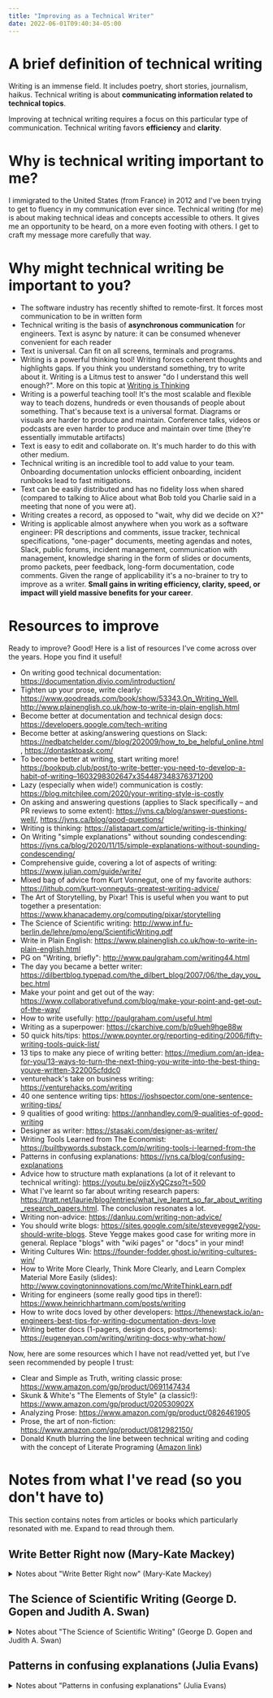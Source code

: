 ```yaml
---
title: "Improving as a Technical Writer"
date: 2022-06-01T09:40:34-05:00
---
```


# A brief definition of technical writing

Writing is an immense field. It includes poetry, short stories, journalism,
haikus. Technical writing is about **communicating information related to
technical topics**.

Improving at technical writing requires a focus on this particular type of
communication. Technical writing favors **efficiency** and **clarity**.

# Why is technical writing important to me?

I immigrated to the United States (from France) in 2012 and I've been trying to
get to fluency in my communication ever since. Technical writing (for me) is
about making technical ideas and concepts accessible to others. It gives me an
opportunity to be heard, on a more even footing with others. I get to craft my
message more carefully that way.

# Why might technical writing be important to you?

* The software industry has recently shifted to remote-first. It forces most communication to be in written form
* Technical writing is the basis of **asynchronous communication** for engineers. Text is async by nature: it can be consumed whenever convenient for each reader
* Text is universal. Can fit on all screens, terminals and programs.
* Writing is a powerful thinking tool! Writing forces coherent thoughts and highlights gaps. If you think you understand something, try to write about it. Writing is a Litmus test to answer "do I understand this well enough?". More on this topic at [Writing is Thinking](https://alistapart.com/article/writing-is-thinking/)
* Writing is a powerful teaching tool! It's the most scalable and flexible way to teach dozens, hundreds or even thousands of people about something. That's because text is a universal format. Diagrams or visuals are harder to produce and maintain. Conference talks, videos or podcasts are even harder to produce and maintain over time (they're essentially immutable artifacts)
* Text is easy to edit and collaborate on. It's much harder to do this with other medium.
* Technical writing is an incredible tool to add value to your team. Onboarding documentation unlocks efficient onboarding, incident runbooks lead to fast mitigations.
* Text can be easily distributed and has no fidelity loss when shared (compared to talking to Alice about what Bob told you Charlie said in a meeting that none of you were at).
* Writing creates a record, as opposed to "wait, why did we decide on X?"
* Writing is applicable almost anywhere when you work as a software engineer: PR descriptions and comments, issue tracker, technical specifications, "one-pager" documents, meeting agendas and notes, Slack, public forums, incident management, communication with management, knowledge sharing in the form of slides or documents, promo packets, peer feedback, long-form documentation, code comments. Given the range of applicability it's a no-brainer to try to improve as a writer. **Small gains in writing efficiency, clarity, speed, or impact will yield massive benefits for your career**.

# Resources to improve

Ready to improve? Good! Here is a list of resources I've come across over the years. Hope you find it useful!

* On writing good technical documentation: https://documentation.divio.com/introduction/
* Tighten up your prose, write clearly: https://www.goodreads.com/book/show/53343.On_Writing_Well, http://www.plainenglish.co.uk/how-to-write-in-plain-english.html
* Become better at documentation and technical design docs: https://developers.google.com/tech-writing
* Become better at asking/answering questions on Slack: https://nedbatchelder.com//blog/202009/how_to_be_helpful_online.html, https://dontasktoask.com/
* To become better at writing, start writing more! https://bookpub.club/post/to-write-better-you-need-to-develop-a-habit-of-writing–1603298302647x354487348376371200
* Lazy (especially when wide!) communication is costly: https://blog.mitchjlee.com/2020/your-writing-style-is-costly
* On asking and answering questions (applies to Slack specifically – and PR reviews to some extent): https://jvns.ca/blog/answer-questions-well/, https://jvns.ca/blog/good-questions/
* Writing is thinking: https://alistapart.com/article/writing-is-thinking/
* On Writing "simple explanations" without sounding condescending: https://jvns.ca/blog/2020/11/15/simple-explanations-without-sounding-condescending/
* Comprehensive guide, covering a lot of aspects of writing: https://www.julian.com/guide/write/
* Mixed bag of advice from Kurt Vonnegut, one of my favorite authors: https://lithub.com/kurt-vonneguts-greatest-writing-advice/
* The Art of Storytelling, by Pixar! This is useful when you want to put together a presentation: https://www.khanacademy.org/computing/pixar/storytelling
* The Science of Scientific writing: http://www.inf.fu-berlin.de/lehre/pmo/eng/ScientificWriting.pdf
* Write in Plain English: https://www.plainenglish.co.uk/how-to-write-in-plain-english.html
* PG on "Writing, briefly": http://www.paulgraham.com/writing44.html
* The day you became a better writer: https://dilbertblog.typepad.com/the_dilbert_blog/2007/06/the_day_you_bec.html
* Make your point and get out of the way: https://www.collaborativefund.com/blog/make-your-point-and-get-out-of-the-way/
* How to write usefully: http://paulgraham.com/useful.html
* Writing as a superpower: https://ckarchive.com/b/p9ueh9hge88w
* 50 quick hits/tips: https://www.poynter.org/reporting-editing/2006/fifty-writing-tools-quick-list/
* 13 tips to make any piece of writing better: https://medium.com/an-idea-for-you/13-ways-to-turn-the-next-thing-you-write-into-the-best-thing-youve-written-322005cfddc0
* venturehack's take on business writing: https://venturehacks.com/writing
* 40 one sentence writing tips: https://joshspector.com/one-sentence-writing-tips/
* 9 qualities of good writing: https://annhandley.com/9-qualities-of-good-writing
* Designer as writer: https://stasaki.com/designer-as-writer/
* Writing Tools Learned from The Economist: https://builtbywords.substack.com/p/writing-tools-i-learned-from-the
* Patterns in confusing explanations: https://jvns.ca/blog/confusing-explanations
* Advice how to structure math explanations (a lot of it relevant to technical writing): https://youtu.be/ojjzXyQCzso?t=500
* What I've learnt so far about writing research papers: https://tratt.net/laurie/blog/entries/what_ive_learnt_so_far_about_writing_research_papers.html. The conclusion resonates a lot.
* Writing non-advice: https://danluu.com/writing-non-advice/
* You should write blogs: https://sites.google.com/site/steveyegge2/you-should-write-blogs. Steve Yegge makes good case for writing more in general. Replace "blogs" with "wiki pages" or "docs" in your mind!
* Writing Cultures Win: https://founder-fodder.ghost.io/writing-cultures-win/
* How to Write More Clearly, Think More Clearly, and Learn Complex Material More Easily (slides): http://www.covingtoninnovations.com/mc/WriteThinkLearn.pdf
* Writing for engineers (some really good tips in there!): https://www.heinrichhartmann.com/posts/writing
* How to write docs loved by other developers: https://thenewstack.io/an-engineers-best-tips-for-writing-documentation-devs-love
* Writing better docs (1-pagers, design docs, postmortems): https://eugeneyan.com/writing/writing-docs-why-what-how/

Now, here are some resources which I have not read/vetted yet, but I've seen recommended by people I trust:

* Clear and Simple as Truth, writing classic prose: https://www.amazon.com/gp/product/0691147434
* Skunk & White's "The Elements of Style" (a classic!): https://www.amazon.com/gp/product/020530902X
* Analyzing Prose: https://www.amazon.com/gp/product/0826461905
* Prose, the art of non-fiction: https://www.amazon.com/gp/product/0812982150/
* Donald Knuth blurring the line between technical writing and coding with the concept of Literate Programing ([Amazon link](https://www.amazon.com/Literate-Programming-Lecture-Notes-Donald/dp/0937073806/))

# Notes from what I've read (so you don't have to)

This section contains notes from articles or books which particularly resonated with me. Expand to read through them.

## Write Better Right now (Mary-Kate Mackey)

<details><summary>Notes about "Write Better Right now" (Mary-Kate Mackey)</summary>

Below, some notes from reading "Write Better Right now" ([Amazon link](https://www.amazon.com/Write-Better-Right-Now-Communication/dp/1632650630))

* this book is for reluctant writers. I'd put most engineers in this category. Writing is something we have to do. Not something we typically enjoy doing
* it's really odd to me that software engineers love refactoring code but don't pay as much attention to text. The parallel is obvious: code is information for computers, prose is information for humans. The puzzles encountered when refactoring code are similar to the ones of document editing.
* writing isn't hard. It's the thinking that's hard. Writing is a practice to clarify one's thinking. Yet it's often seen as something "extra". For example: design docs. The primary goal is to clarify the design. A secondary goal is to make the design shareable and agreed upon. A nice side-effect: you now have a long-lasting artifact to point to and reflect on when comes perf/promo cycle.
* Types of writers: planners, plungers, matchers. I'm a plunger for sure.
* Focus for writing: solve your reader's problem. It starts by defining the problem, and the reader. "What's in it for me?"
* Copy more! As engineers we deconstruct and copy code all the time. Why not do the same with English? Imitate Slack announcement that you like, copy the doc styles that you find effective. Don't be shy.
* As engineers we review code and have a healthy stance: "you are not your code". I'd like to pilot technical writing review which discusses grammar, writing flaws, etc. It'd be really valuable.\
* Word count technique: for every paragraph, write down a condensed count per sentence. Then spot patterns across your document. You may need to vary sentence lengths based on this, to keep the rhythm un-boring. This paragraph is 13-6-16-4-9. Replicate somebody else's word count to borrow their rhythm
* When writing something, have a north star ("cable car sentence" in the book). Fill the blanks: "In my `_____` (writing category) about `_______` (subject) I am saying that `______` (slant)". To find the slant of a piece of writing, ask the following questions: what's this piece of writing about? Why is it being told? How does it connect to the greater world? What's the point? In one word, what's this about?
* "Shoeboxing" is another technique to spot the theme of a piece: the idea is to label each paragraph with a short label, as if you were to put it in a shoebox and put it in storage.
* Edits come in 3 forms:
  * "big picture" edit where you check the structure and whether your writing does its job well. Check against the cable-car sentence / slant. Be mindful of multiple interleaved ideas. Simplify.
  * "medium" edits are about strengthening verbs (avoid to be/have verbs, minimize adverbs, check for tenses); shoeboxing paragraphs to check their lengths and make sure they follow a logical progression; be on the lookout for too many pronouns. Pay special attention to the first and last sentence of your paragraphs. They're the "signpost" sentence and the "springboards" that guide readers through your writing. Pay attention to transitions to make sure readers are brought along (transitions can be by opposites, time, place, jump cuts, quotes, questions, facts, point of view, onee liners, observations, compactions summation).
  * "close up" edits are the typical typos, spell checking, punctuation, grammar. This is where you take a styleguide and apply it consistently. That's the most natural kind of "edit" for us engineers. The parallel in code would be checking for extra whitespace, missing dangling commas, indentation problems. Makes your code looks neater, but medium and big picture feedback is far more valuable IMO. We don't do enough of those.
</details>

## The Science of Scientific Writing (George D. Gopen and Judith A. Swan)

<details><summary>Notes about "The Science of Scientific Writing" (George D. Gopen and Judith A. Swan)</summary>

From [The Science of Scientific Writing (George D. Gopen and Judith A. Swan)](http://www.inf.fu-berlin.de/lehre/pmo/eng/ScientificWriting.pdf):

* Follow a grammatical subject as soon as possible with its verb
* Place in the stress position the “new information” you want the reader to emphasize.
* Place the person or thing whose “story” a sentence is telling at the beginning of the sentence, in the topic position.
* Place  appropriate  “old  information”  (material  already  stated  in  the  discourse)  in  the  topic  position  for  linkage backward and contextualization forward.
* Articulate the action of every clause or sentence in its verb.
* In general, provide context for your reader before asking that reader to consider anything new.
* In general, try to ensure that the relative emphases of the substance coincide with the relative expectations for emphasis raised by the structure.

Another gem from this short paper: "Our best stylists turn out to be our most skillful violators; but in order to carry this off, they must fulfill expectations most of the time, causing the violations to be perceived as exceptional moments, worthy of note". And finally: "The writing principles we have suggested here make conscious for the writer some of the interpretive clues readers derive from structures. Armed with this awareness, the writer can achieve far greater control (although never complete control) of the reader’s interpretive process. As a concomitant function, the principles simultaneously offer the writer a fresh re-entry to the thought process that produced the science. In real and important ways, the structure of the prose becomes the structure of the scientific argument. Improving either one will improve the other."
</details>

## Patterns in confusing explanations (Julia Evans)
<details><summary>Notes about "Patterns in confusing explanations" (Julia Evans)</summary>

Julia Evans strikes once again. She wrote this wonderful summary of patterns in confusing explanations and gave some tips to avoid them. Here are the takeaways from my point of view (full article is [here](https://jvns.ca/blog/confusing-explanations)):

* Have an expert (or somebody who's familiar with the concept) review your explanation. This avoids key concepts being missed.
* Review the assumptions you're making about your readers; who are you writing for? Where are they starting in terms of understanding?
* Test your explanation on somebody who has never been exposed to the concept before. This validates the assumptions you're making about your readers.
* Avoid long-running analogies. Prefer short-lived ones to illustrate a point
* Don't insert pictures to make an explanation "cute"; only insert them if they enhance a point you're trying to make
* Use realistic, working code examples. Not phony ones. And: please please use examples! Examples are crucial for readers to internalize explanations.
* Avoid jargon where it's not needed; use simple words instead
* Start concrete, then abstract. Not the opposite (interestingly, 3blue1brown makes a similar case in [his advice on how to structure math explanations](https://youtu.be/ojjzXyQCzso?t=500))
* Explanations should read like proofs: don't add in information without supporting evidence! In other words, don't be sloppy. Add links to reference docs, prove your point with a working code snippet, link to actual production code, etc.
* If you present pitfalls/mistakes, clearly label them as such. If possible in a separate document. Otherwise readers do not know what's right and what wrong.
* Explain why. Even if it's a reduced, not-so-universal, or even personal "why". Be honest with why you're explaining something or using a technology, that will help your readers get in the same frame of mind.
</details>
